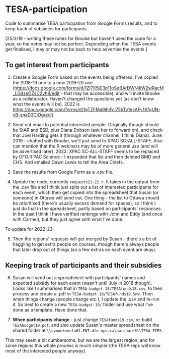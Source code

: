 # TESA-participation
Code to summarise TESA participation from Google Forms results, and to keep track of subsidies for participants.

[25/3/19 - writing these notes for Brooke but haven't used the code for a year, so the notes may not be perfect. Depending when the TESA events get finalised, I may or may not be back to help advertise the events.]

## To get interest from participants

1. Create a Google Form based on the events being offerred. I've copied the 2018-19 one to a new 2019-20 one (https://docs.google.com/forms/d/1Zl7X5j03p11pSeBArDWNikW2wRacM_LGdzsOZsC2vh8/edit - that may be accessible), and will invite Brooke as a collaborator. Haven't changed the questions yet (as don't know what the events will be). 2022 is https://docs.google.com/forms/d/1qTZFMa9jhiFcl75hTy1esAFy1AfgUN-vB-snaD3CiOg/edit 

2. Send out email to potential interested people. Originally though should be StAR and ESD, plus Diana Dobson (ask her to forward on), and check that Joel Harding gets it (through whatever channel, I think Diana). June 2019 - chatted with Brooke, we'll just send to XPAC SC-ALL-STAFF. Also can mention that the R webinars may be of more general use (and will be advertised later). 2022: XPAC SC-ALL-STAFF seems to be replaced by DFO.R PAC Science - I expanded that list and then deleted BMD and CHS. And emailed Dawn Lewis to tell the Area Chiefs.

3. Save the results from Google Form as a .csv file. 

4. Update the code, currently `requests21-22.r`. It takes in the output from the .csv file and I think just spits out a list of interested participants for each event, which then get copied into the spreadsheet that Susan (or someone) in Ottawa will send out. One thing - the list to Ottawa should be prioritised (there's usually excess demand for spaces), so I think I just do that in the spreadsheet, partly based on participants' responses. In the past I think I have verified rankings with John and Eddy (and once with Carmel), but they just agree with what I've done.

To update for 2022-23:

5. Then the regions' requests will get merged by Susan - there's a bit of haggling to get extra people on courses, though there's always people that later drop out of things (so a few extras on each event are okay).

## Keeping track of participants and their subsidies

6. Susan will send out a spreadsheet with participants' names and expected subsidy for each event (wasn't until July in 2018 though). Looks like I summarised that in `TESA-budget-18/TESAfunds18.csv`, to then process and create a .pdf in `TESA-budget-18/TESAfunds18.Snw`. Then when things change (people change etc.), I update the .csv and re-run it. So best to create a new `TESA-budget-19/` folder and use what I've done as a template. Have done that.

7. **When participants change** - just change `TESAfunds19.csv`, re-build `TESAbudget19.pdf`,  and also update Susan's master spreadsheet on the shared folder at `\\svmonkenclu01.ENT.dfo-mpo.ca\natshare01\TESA-ETES`.

This may seem a bit cumbersome, but we are the largest region, and for some regions this whole process is much simpler (the TESA reps will know most of the interested people anyway). 